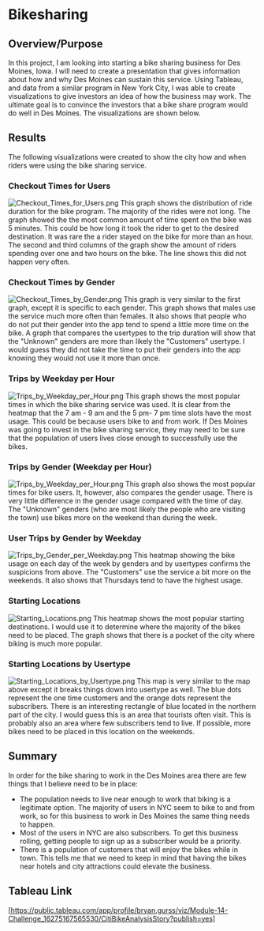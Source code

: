 # Bikesharing

## Overview/Purpose

In this project, I am looking into starting a bike sharing business for Des Moines, Iowa.  I will need to create a presentation that gives information about how and why Des Moines can sustain this service.  Using Tableau, and data from a similar program in New York City, I was able to create visualizations to give investors an idea of how the business may work.  The ultimate goal is to convince the investors that a bike share program would do well in Des Moines. The visualizations are shown below.

## Results

The following visualizations were created to show the city how and when riders were using the bike sharing service.


### Checkout Times for Users
![Checkout_Times_for_Users.png](Images/Checkout_Times_for_Users.png)
This graph shows the distribution of ride duration for the bike program.  The majority of the rides were not long.  The graph showed the the most common amount of time spent on the bike was 5 minutes.  This could be how long it took the rider to get to the desired destination.  It was rare the a rider stayed on the bike for more than an hour.  The second and third columns of the graph show the amount of riders spending over one and two hours on the bike. The line shows this did not happen very often.


### Checkout Times by Gender
![Checkout_Times_by_Gender.png](Images/Checkout_Times_by_Gender.png)
This graph is very similar to the first graph, except it is specific to each gender.  This graph shows that males use the service much more often than females.  It also shows that people who do not put their gender into the app tend to spend a little more time on the bike.  A graph that compares the usertypes to the trip duration will show that the "Unknown" genders are more than likely the "Customers" usertype.  I would guess they did not take the time to put their genders into the app knowing they would not use it more than once.


### Trips by Weekday per Hour
![Trips_by_Weekday_per_Hour.png](Images/Trips_by_Weekday_per_Hour.png)
This graph shows the most popular times in which the bike sharing service was used.  It is clear from the heatmap that the 7 am - 9 am and the 5 pm- 7 pm time slots have the most usage.  This could be because users bike to and from work.  If Des Moines was going to invest in the bike sharing service, they may need to be sure that the population of users lives close enough to successfully use the bikes.

### Trips by Gender (Weekday per Hour)
![Trips_by_Weekday_per_Hour.png](Images/Trips_by_Weekday_per_Hour.png)
This graph also shows the most popular times for bike users.  It, however, also compares the gender usage.  There is very little difference in the gender usage compared with the time of day.  The "Unknown" genders (who are most likely the people who are visiting the town) use bikes more on the weekend than during the week.

### User Trips by Gender by Weekday
![Trips_by_Gender_per_Weekday.png](Images/Trips_by_Gender_per_Weekday.png)
This heatmap showing the bike usage on each day of the week by genders and by usertypes confirms the suspicions from above.  The "Customers" use the service a bit more on the weekends.  It also shows that Thursdays tend to have the highest usage.

### Starting Locations
![Starting_Locations.png](Images/Starting_Locations.png)
This heatmap shows the most popular starting destinations.  I would use it to determine where the majority of the bikes need to be placed.  The graph shows that there is a pocket of the city where biking is much more popular.

### Starting Locations by Usertype
![Starting_Locations_by_Usertype.png](Images/Starting_Locations_by_Usertype.png)
This map is very similar to the map above except it breaks things down into usertype as well.  The blue dots represent the one time customers and the orange dots represent the subscribers.  There is an interesting rectangle of blue located in the northern part of the city.  I would guess this is an area that tourists often visit.  This is probably also an area where few subscribers tend to live.  If possible, more bikes need to be placed in this location on the weekends.


## Summary
In order for the bike sharing to work in the Des Moines area there are few things that I believe need to be in place:
- The population needs to live near enough to work that biking is a legitimate option.  The majority of users in NYC seem to bike to and from work, so for this business to work in Des Moines the same thing needs to happen.
- Most of the users in NYC are also subscribers.  To get this business rolling, getting people to sign up as a subscriber would be a priority.
- There is a population of customers that will enjoy the bikes while in town.  This tells me that we need to keep in mind that having the bikes near hotels and city attractions could elevate the business.

## Tableau Link
[https://public.tableau.com/app/profile/bryan.gurss/viz/Module-14-Challenge_16275167565530/CitiBikeAnalysisStory?publish=yes]

